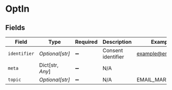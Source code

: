 # OptIn


## Fields

| Field              | Type               | Required           | Description        | Example            |
| ------------------ | ------------------ | ------------------ | ------------------ | ------------------ |
| `identifier`       | *Optional[str]*    | :heavy_minus_sign: | Consent identifier | example@email.com  |
| `meta`             | Dict[str, *Any*]   | :heavy_minus_sign: | N/A                |                    |
| `topic`            | *Optional[str]*    | :heavy_minus_sign: | N/A                | EMAIL_MARKETING    |